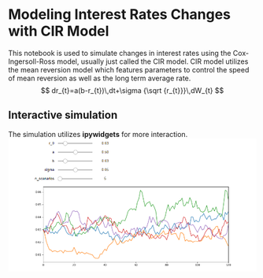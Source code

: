 # Modeling Interest Rates Changes with CIR Model
This notebook is used to simulate changes in interest rates using the Cox-Ingersoll-Ross model, usually just called the CIR model. CIR model utilizes the mean reversion model which features parameters to control the speed of mean reversion as well as the long term average rate.
$$ dr_{t}=a(b-r_{t})\,dt+\sigma {\sqrt  {r_{t}}}\,dW_{t} $$

## Interactive simulation
The simulation utilizes **ipywidgets** for more interaction.
![enter image description here](https://github.com/AbdullahBahi/My-Portfolio/blob/master/13-%20Modeling%20Interest%20Rates%20Changes%20with%20CIR/0.PNG?raw=true)